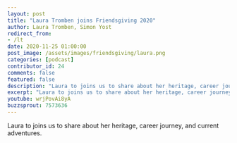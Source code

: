 ```yaml
---
layout: post
title: "Laura Tromben joins Friendsgiving 2020"
author: Laura Tromben, Simon Yost
redirect_from:
- /lt
date: 2020-11-25 01:00:00
post_image: /assets/images/friendsgiving/laura.png
categories: [podcast]
contributor_id: 24
comments: false
featured: false
description: "Laura to joins us to share about her heritage, career journey, and current adventures."
excerpt: "Laura to joins us to share about her heritage, career journey, and current adventures."
youtube: wrjPovAi8yA
buzzsprout: 7573636
---
```

Laura to joins us to share about her heritage, career journey, and current adventures.